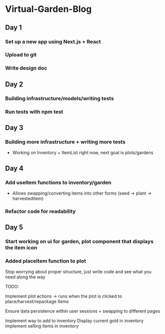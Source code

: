 # Virtual-Garden-Blog

## Day 1

### Set up a new app using Next.js + React

### Upload to git

### Write design doc

## Day 2

### Building infrastructure/models/writing tests

### Run tests with npm test

## Day 3

### Building more infrastructure + writing more tests
  * Working on Inventory + ItemList right now, next goal is plots/gardens

## Day 4

### Add useItem functions to inventory/garden
  * Allows swapping/converting items into other forms (seed -> plant -> harvestedItem)

### Refactor code for readability

## Day 5

### Start working on ui for garden, plot component that displays the item icon

### Added placeItem function to plot


Stop worrying about proper structure, just write code and see what you need along the way

TODO:

Implement plot actions -> runs when the plot is clicked to place/harvest/repackage items

Ensure data persistence within user sessions + swapping to different pages

Implement way to add to inventory
Display current gold in inventory
Implement selling items in inventory